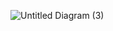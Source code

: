 
![Untitled Diagram (3)](https://user-images.githubusercontent.com/84156615/197424329-23a1a323-4f4d-47f8-820a-1f7030ea784c.png)
